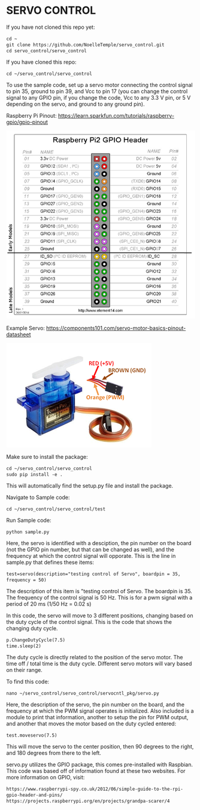 # SERVO CONTROL

If you have not cloned this repo yet:
```
cd ~
git clone https://github.com/NoelleTemple/servo_control.git
cd servo_control/servo_control
```
If you have cloned this repo:
```
cd ~/servo_control/servo_control
```

To use the sample code, set up a servo motor connecting the control signal to pin 35, ground to pin 39, and Vcc to pin 17 (you can change the control signal to any GPIO pin, if you change the code, Vcc to any 3.3 V pin, or 5 V depending on the servo, and ground to any ground pin).

Raspberry Pi Pinout:
https://learn.sparkfun.com/tutorials/raspberry-gpio/gpio-pinout

![Raspberry Pi Pinout](https://github.com/NoelleTemple/noelle_digital_controls/blob/master/picture/RPi_Pinout.jpg)


Example Servo:
https://components101.com/servo-motor-basics-pinout-datasheet

![Servo Pinout](https://github.com/NoelleTemple/noelle_digital_controls/blob/master/picture/ServoPinout.png)

Make sure to install the package:
```
cd ~/servo_control/servo_control
sudo pip install -e .
```
This will automatically find the setup.py file and install the package.

Navigate to Sample code:
```
cd ~/servo_control/servo_control/test
```
Run Sample code:
```
python sample.py
```
Here, the servo is identified with a desciption, the pin number on the board (not the GPIO pin number, but that can be changed as well), and the frequency at which the control signal will opporate.  This is the line in sample.py that defines these items:
```
test=servo(description="testing control of Servo", boardpin = 35, frequency = 50)
```
The description of this item is "testing control of Servo.
The boardpin is 35.
The frequency of the control signal is 50 Hz.  This is for a pwm signal with a period of 20 ms (1/50 Hz = 0.02 s)

In this code, the servo will move to 3 different positions, changing based on the duty cycle of the control signal.  This is the code that shows the changing duty cycle.
```
p.ChangeDutyCycle(7.5)
time.sleep(2)
```
The duty cycle is directly related to the position of the servo motor.  The time off / total time is the duty cycle.  Different servo motors will vary based on their range. 

To find this code:
```
nano ~/servo_control/servo_control/servocntl_pkg/servo.py
```
Here, the description of the servo, the pin number on the board, and the frequency at which the PWM signal operates is initialized.  Also included is a module to print that information, another to setup the pin for PWM output, and another that moves the motor based on the duty cycled entered:

```
test.moveservo(7.5)
```
This will move the servo to the center position, then 90 degrees to the right, and 180 degrees from there to the left.


servo.py utilizes the GPIO package, this comes pre-installed with Raspbian.  
This code was based off of information found at these two websites.  For more information on GPIO, visit:
```
https://www.raspberrypi-spy.co.uk/2012/06/simple-guide-to-the-rpi-gpio-header-and-pins/
https://projects.raspberrypi.org/en/projects/grandpa-scarer/4
```
